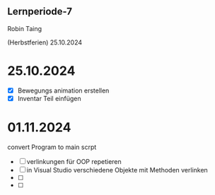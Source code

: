 ## Lernperiode-7

Robin Taing

(Herbstferien) 25.10.2024


# 25.10.2024
- [X] Bewegungs animation erstellen
- [X] Inventar Teil einfügen

# 01.11.2024
convert Program to main scrpt
- [ ] verlinkungen für OOP repetieren
- [ ] in Visual Studio verschiedene Objekte mit Methoden verlinken
- [ ] 
- [ ] 
